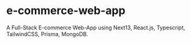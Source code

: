 # e-commerce-web-app
A Full-Stack E-commerce Web-App using Next13, React.js, Typescript, TailwindCSS, Prisma, MongoDB.
